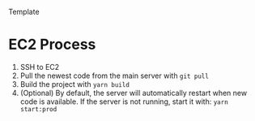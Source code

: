Template

# EC2 Process

1. SSH to EC2
2. Pull the newest code from the main server with `git pull`
3. Build the project with `yarn build`
4. (Optional) By default, the server will automatically restart when new code is available.
   If the server is not running, start it with: `yarn start:prod`
